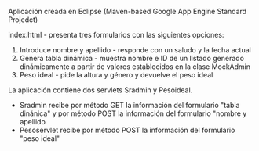 Aplicación creada en Eclipse (Maven-based Google App Engine Standard Projedct)

index.html - presenta tres formularios con las siguientes opciones:

1. Introduce nombre y apellido - responde con un saludo y la fecha actual
2. Genera tabla dinámica - muestra nombre e ID de un listado generado dinámicamente a partir de valores establecidos en la clase MockAdmin
3. Peso ideal - pide la altura y género y devuelve el peso ideal

La aplicación contiene dos servlets Sradmin y Pesoideal.

- Sradmin recibe por método GET la información del formulario "tabla dinánica" y por método POST la información del formulario "nombre y apellido
- Pesoservlet recibe por método POST la información del formulario "peso ideal"
